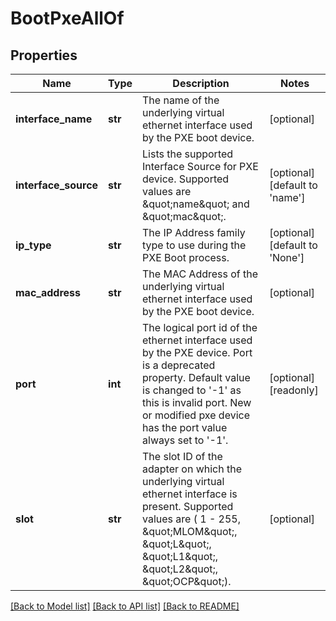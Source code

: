 # BootPxeAllOf

## Properties
Name | Type | Description | Notes
------------ | ------------- | ------------- | -------------
**interface_name** | **str** | The name of the underlying virtual ethernet interface used by the PXE boot device.   | [optional] 
**interface_source** | **str** | Lists the supported Interface Source for PXE device. Supported values are \&quot;name\&quot; and \&quot;mac\&quot;.   | [optional] [default to 'name']
**ip_type** | **str** | The IP Address family type to use during the PXE Boot process.   | [optional] [default to 'None']
**mac_address** | **str** | The MAC Address of the underlying virtual ethernet interface used by the PXE boot device.   | [optional] 
**port** | **int** | The logical port id of the ethernet interface used by the PXE device. Port is a deprecated property. Default value is changed to &#39;-1&#39; as this is invalid port. New or modified pxe device has the port value always set to &#39;-1&#39;.   | [optional] [readonly] 
**slot** | **str** | The slot ID of the adapter on which the underlying virtual ethernet interface is present. Supported values are ( 1 - 255, \&quot;MLOM\&quot;, \&quot;L\&quot;, \&quot;L1\&quot;, \&quot;L2\&quot;, \&quot;OCP\&quot;).    | [optional] 

[[Back to Model list]](../README.md#documentation-for-models) [[Back to API list]](../README.md#documentation-for-api-endpoints) [[Back to README]](../README.md)


